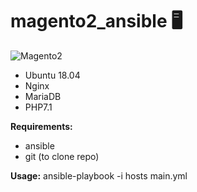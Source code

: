 # magento2_ansible 🖥️
![Magento2](https://fleno-gmbh.de/wp-content/uploads/2018/10/magento-logo.png "Magento2")
- Ubuntu 18.04
- Nginx
- MariaDB
- PHP7.1

**Requirements:**
- ansible
- git (to clone repo)

**Usage:**
ansible-playbook -i hosts main.yml
